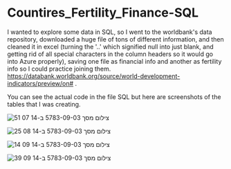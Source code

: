 # Countires_Fertility_Finance-SQL
I wanted to explore some data in SQL, so I went to the worldbank's data repository, downloaded a huge file of tons of different information, and then cleaned it in excel (turning the '..' which signified null into just blank, and getting rid of all special characters in the column headers so it would go into Azure properly), saving one file as financial info and another as fertility info so I could practice joining them.  https://databank.worldbank.org/source/world-development-indicators/preview/on# .

You can see the actual code in the file SQL but here are screenshots of the tables that I was creating. 

![צילום מסך 5783-09-03 ב-14 07 51](https://github.com/meirabelik/Countires_Fertility_Finance-SQL/assets/127932942/81f34e06-ac16-4877-b0e4-bf0e12b9b3f9)

![צילום מסך 5783-09-03 ב-14 08 25](https://github.com/meirabelik/Countires_Fertility_Finance-SQL/assets/127932942/1f46c2d1-d8f0-45a3-b5d4-667efa971bd7)


![צילום מסך 5783-09-03 ב-14 09 14](https://github.com/meirabelik/Countires_Fertility_Finance-SQL/assets/127932942/1d193ce6-66a2-49d0-9c1e-b000663dfa77)


![צילום מסך 5783-09-03 ב-14 09 39](https://github.com/meirabelik/Countires_Fertility_Finance-SQL/assets/127932942/7d53224d-07b1-49d8-8dcf-8fa4e08068e8)
